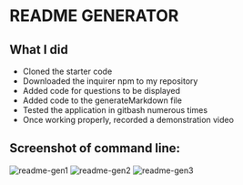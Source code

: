 # README GENERATOR

## What I did
* Cloned the starter code
* Downloaded the inquirer npm to my repository
* Added code for questions to be displayed
* Added code to the generateMarkdown file
* Tested the application in gitbash numerous times
* Once working properly, recorded a demonstration video

## Screenshot of command line:
![readme-gen1](https://user-images.githubusercontent.com/88293666/138367368-12da4b8f-eded-4b73-8a4b-5bc0b9957e11.JPG)
![readme-gen2](https://user-images.githubusercontent.com/88293666/138367373-ec8bc965-995c-4ccd-bc95-cee7590f1e1f.JPG)
![readme-gen3](https://user-images.githubusercontent.com/88293666/138367377-6ea31f77-2c76-45a4-add2-ea54c5cb4f9e.JPG)
